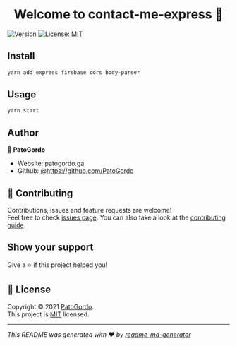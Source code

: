 <h1 align="center">Welcome to contact-me-express 👋</h1>
<p>
  <img alt="Version" src="https://img.shields.io/badge/version-1.0-blue.svg?cacheSeconds=2592000" />
  <a href="https://github.com/PatoGordo/contact-me-express/blob/main/LICENSE" target="_blank">
    <img alt="License: MIT" src="https://img.shields.io/badge/License-MIT-yellow.svg" />
  </a>
</p>

## Install

```sh
yarn add express firebase cors body-parser 
```

## Usage
```sh
yarn start
```

## Author

👤 **PatoGordo**

* Website: patogordo.ga
* Github: [@https:\/\/github.com\/PatoGordo](https://github.com/https:\/\/github.com\/PatoGordo)

## 🤝 Contributing

Contributions, issues and feature requests are welcome!<br />Feel free to check [issues page](https://github.com/PatoGordo/contact-me-express/issues). You can also take a look at the [contributing guide](https://github.com/PatoGordo/contact-me-express/pulls).

## Show your support

Give a ⭐️ if this project helped you!

## 📝 License

Copyright © 2021 [PatoGordo](https://github.com/https:\/\/github.com\/PatoGordo).<br />
This project is [MIT](https://github.com/PatoGordo/contact-me-express/blob/main/LICENSE) licensed.

***
_This README was generated with ❤️ by [readme-md-generator](https://github.com/kefranabg/readme-md-generator)_
